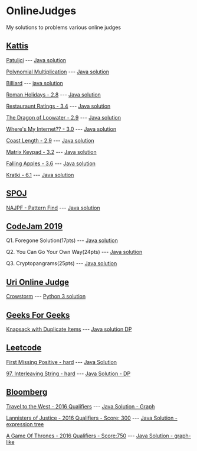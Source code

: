 # OnlineJudges
My solutions to problems various online judges

## [Kattis](https://open.kattis.com)


[Patuljci](https://open.kattis.com/problems/patuljci) --- [Java solution](/Kattis/Patuljci.java)

[Polynomial Multiplication](https://open.kattis.com/problems/polymul1) --- [Java solution](/Kattis/PolynomialMultiplication.java)

[Billiard](https://open.kattis.com/problems/billiard) --- [java solution](/Kattis/Billiard.java)

[Roman Holidays - 2.8](https://open.kattis.com/problems/romanholidays) --- [Java solution](/Kattis/RomanHolidays.java)

[Restauraunt Ratings - 3.4](https://open.kattis.com/problems/ratings) --- [Java solution](/Kattis/RestaurantRating.java)

[The Dragon of Loowater - 2.9](https://open.kattis.com/problems/loowater) --- [Java solution](/Kattis/TheDragonOfLoowater.java)

[Where's My Internet?? - 3.0](https://open.kattis.com/problems/wheresmyinternet) --- [Java solution](/Kattis/wheresmyinternet.java)

[Coast Length - 2.9](https://open.kattis.com/problems/coast) --- [Java solution](/Kattis/CoastLength.java)

[Matrix Keypad - 3.2](https://open.kattis.com/problems/keypad) --- [Java solution](/Kattis/Keypad.java)

[Falling Apples - 3.6](https://open.kattis.com/problems/apples) --- [Java solution](/Kattis/Apples.java)

[Kratki - 6.1](https://open.kattis.com/problems/kratki) --- [Java solution](/Kattis/Kratki.java)

## [SPOJ](https://www.spoj.com)

[NAJPF - Pattern Find](https://www.spoj.com/problems/NAJPF/) --- [Java solution](/SPOJ/NAJPF.java)

## [CodeJam 2019](https://codingcompetitions.withgoogle.com/codejam)
Q1. Foregone Solution(17pts) --- [Java solution](/CodeJam2019/QF/Q1.java)

Q2. You Can Go Your Own Way(24pts) --- [Java solution](/CodeJam2019/QF/Q2.java)

Q3. Cryptopangrams(25pts) --- [Java solution](/CodeJam2019/QF/Cryptopangrams.java)

## [Uri Online Judge](https://www.urionlinejudge.com.br)
[Crowstorm](https://www.urionlinejudge.com.br/judge/en/problems/view/2203) --- [Python 3 solution](/UriOnlineJudge/Crowstorm.py)

## [Geeks For Geeks](https://www.geeksforgeeks.org)

[Knapsack with Duplicate Items](https://practice.geeksforgeeks.org/problems/knapsack-with-duplicate-items/0) --- [Java solution DP](/GeeksForGeeks/KnapsackWithDuplicates.java)


## [Leetcode](https://leetcode.com)

[First Missing Positive - hard](https://leetcode.com/problems/first-missing-positive/) --- [Java Solution](/LeetCode/FirstMissingPositive.java)

[97. Interleaving String - hard](https://leetcode.com/problems/interleaving-string/) --- [Java Solution - DP](/LeetCode/InterleavingString.java)


## [Bloomberg](https://codecon.bloomberg.com)

[Travel to the West - 2016 Qualifiers](https://codecon.bloomberg.com/challenger-series/3902) --- [Java Solution - Graph](/Bloomberg/TravelToTheWest.java)

[Lannisters of Justice - 2016 Qualifiers - Score: 300](https://codecon.bloomberg.com/challenger-series/3903) --- [Java Solution - expression tree](/Bloomberg/LannistersOfJustice.java)

[A Game Of Thrones - 2016 Qualifiers - Score:750](https://codecon.bloomberg.com/challenger-series/3906) --- [Java Solution - graph-like](/Bloomberg/AGameOfThrones.java)
